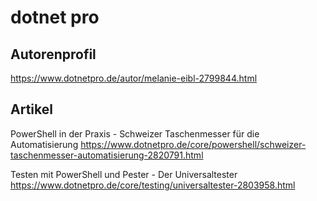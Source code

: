 # dotnet pro

## Autorenprofil

https://www.dotnetpro.de/autor/melanie-eibl-2799844.html

## Artikel

PowerShell in der Praxis - Schweizer Taschenmesser für die Automatisierung
https://www.dotnetpro.de/core/powershell/schweizer-taschenmesser-automatisierung-2820791.html

Testen mit PowerShell und Pester - Der Universaltester
https://www.dotnetpro.de/core/testing/universaltester-2803958.html
